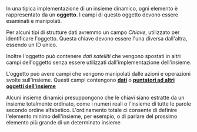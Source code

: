 In una tipica implementazione di un insieme dinamico, ogni elemento è rappresentato da un **oggetto**.
I campi di questo oggetto devono essere esaminati e manipolati.

Per alcuni tipi di strutture dati avremmo un campo *Chiave*, utilizzato per identificare l'oggetto. Questa chiave devono essere l'una diversa dall'altra, essendo un ID unico.

Inoltre l'oggetto può contenere *dati satelliti* che vengono spostati in altri campi dell'oggetto senza essere utilizzati dall'implementazione dell'insieme.

L'oggetto può avere campi che vengono manipolati dalle azioni e operazioni svolte sull'insieme.
Questi campi contengono **<u>dati</u>** o **<u>puntatori ad altri oggetti dell'insieme</u>**

Alcuni insieme dinamici presuppongono che le chiavi siano estratte da un insieme totalmente ordinato, come i numeri reali o l'insieme di tutte le parole secondo ordine alfabetico.
L'ordinamento totale ci consente di definire l'elemento minimo dell'insieme, per esempio, o di parlare del prossimo elemento più grande di un determinato insieme